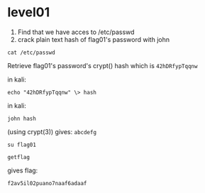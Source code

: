 # level01

1. Find that we have acces to /etc/passwd
2. crack plain text hash of flag01's password with john

```shell
cat /etc/passwd
```

Retrieve flag01's password's crypt() hash which is `42hDRfypTqqnw`

in kali:

```shell
echo "42hDRfypTqqnw" \> hash
```

in kali:

```shell
john hash
```

(using crypt(3)) gives: `abcdefg`

```shell
su flag01
```

```shell
getflag
```

gives flag:

```shell
f2av5il02puano7naaf6adaaf
```
